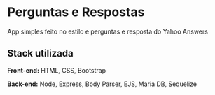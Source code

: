 
# Perguntas e Respostas

App simples feito no estilo e perguntas e resposta do Yahoo Answers
## Stack utilizada

**Front-end:** HTML, CSS, Bootstrap

**Back-end:** Node, Express, Body Parser, EJS, Maria DB, Sequelize
